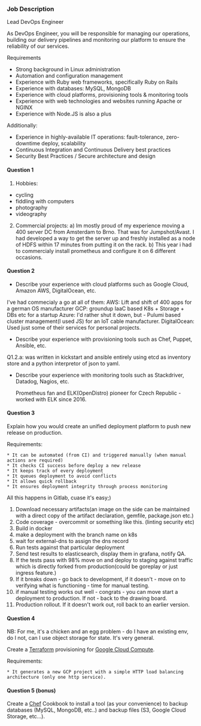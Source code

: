### Job Description

Lead DevOps Engineer

As DevOps Engineer, you will be responsible for managing our operations, building our delivery
pipelines and monitoring our platform to ensure the reliability of our services.

Requirements

* Strong background in Linux administration
* Automation and configuration management
* Experience with Ruby web frameworks, specifically Ruby on Rails
* Experience with databases: MySQL, MongoDB
* Experience with cloud platforms, provisioning tools & monitoring tools
* Experience with web technologies and websites running Apache or NGINX
* Experience with Node.JS is also a plus

Additionally:

* Experience in highly-available IT operations: fault-tolerance, zero-downtime deploy, scalability
* Continuous Integration and Continuous Delivery best practices
* Security Best Practices / Secure architecture and design
#### Question 1
1. Hobbies:
  - cycling
  - fiddling with computers
  - photography
  - videography

2. Commercial projects:
 a) Im mostly proud of my experience moving a 400 server DC from Amsterdam to Brno. That was for Jumpshot/Avast. 
    I had developed a way to get the server up and freshly installed as a node of HDFS within 17 minutes from putting it on the rack.
 b) This year i had to commercialy install prometheus and configure it on 6 different occasions.

 #### Question 2

* Describe your experience with cloud platforms such as Google Cloud, Amazon AWS, DigitalOcean, etc.

I've had commecialy a go at all of them:
  AWS: Lift and shift of 400 apps for a german OS manufacturer
  GCP: groundup IaaC based K8s + Storage + DBs etc for a startup
  Azure: I'd rather shut it down, but - Pulumi based cluster management(I used JS) for an IoT cable manufacturer. 
  DigitalOcean: Used just some of their services for personal projects. 

* Describe your experience with provisioning tools such as Chef, Puppet, Ansible, etc.

 Q1.2.a: was written in kickstart and ansible entirely using etcd as inventory store and a python interpretor of json to yaml. 

* Describe your experience with monitoring tools such as Stackdriver, Datadog, Nagios, etc.

  Prometheus fan and ELK(OpenDistro) pioneer for Czech Republic - worked with ELK since 2016.

#### Question 3

Explain how you would create an unified deployment platform to push new release on production.

Requirements:

    * It can be automated (from CI) and triggered manually (when manual actions are required)
    * It checks CI success before deploy a new release
    * It keeps track of every deployment
    * It queues deployment to avoid conflicts
    * It allows quick rollback
    * It ensures deployment integrity through process monitoring
All this happens in Gitlab, cuase it's easy;) 
1. Download necessary artifacts(an image on the side can be maintained with a direct copy of the artifact declaration, gemfile, package.json etc.)
2. Code coverage - overcommit or something like this. (linting security etc)
3. Build in docker
4. make a deployment with the branch name on k8s
5. wait for external-dns to assign the dns record
6. Run tests against that particular deployment
7. Send test results to elasticsearch, display them in grafana, notify QA.
8. If the tests pass with 98% move on and deploy to staging against traffic which is directly forked from production(could be goreplay or just ingress feature.)
9. If it breaks down - go back to development, if it doesn't - move on to verifying what is functioning - time for manual testing.
10. if manual testing works out well - congrats - you can move start a deployment to production. If not - back to the drawing board.
11. Production rollout. If it doesn't work out, roll back to an earlier version.

#### Question 4

NB: For me, it's a chicken and an egg problem - do I have an existing env, do I not, can I use object storage for state. It's very general.

Create a [Terraform](https://www.terraform.io/) provisioning for [Google Cloud
Compute](https://cloud.google.com/compute).

Requirements:

    * It generates a new GCP project with a simple HTTP load balancing architecture (only one http service). 

#### Question 5 (bonus)

Create a [Chef](https://www.chef.io/) Cookbook to install a tool (as your convenience) to backup
databases (MySQL, MongoDB, etc..) and backup files (S3, Google Cloud Storage, etc...).
